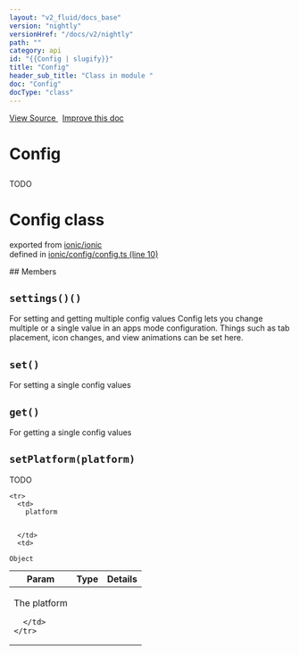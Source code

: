 ```yaml
---
layout: "v2_fluid/docs_base"
version: "nightly"
versionHref: "/docs/v2/nightly"
path: ""
category: api
id: "{{Config | slugify}}"
title: "Config"
header_sub_title: "Class in module "
doc: "Config"
docType: "class"
---
```



<div class="improve-docs">
  <a href='http://github.com/driftyco/ionic2/tree/master/ionic/config/config.ts#L9'>
    View Source
  </a>
  &nbsp;
  <a href='http://github.com/driftyco/ionic2/edit/master/ionic/config/config.ts#L9'>
    Improve this doc
  </a>
</div>




<h1 class="api-title">

  Config



</h1>





<p>TODO</p>


<h1 class="class export">Config <span class="type">class</span></h1>
<p class="module">exported from <a href='undefined'>ionic/ionic</a><br/>
defined in <a href="https://github.com/driftyco/ionic2/tree/master/ionic/config/config.ts#L10-L223">ionic/config/config.ts (line 10)</a>
</p>
## Members

<div id="settings()"></div>
<h2>
  <code>settings()()</code>

</h2>

For setting and getting multiple config values
Config lets you change multiple or a single value in an apps mode configuration. Things such as tab placement, icon changes, and view animations can be set here.









<div id="set"></div>
<h2>
  <code>set()</code>

</h2>

For setting a single config values











<div id="get"></div>
<h2>
  <code>get()</code>

</h2>

For getting a single config values











<div id="setPlatform"></div>
<h2>
  <code>setPlatform(platform)</code>

</h2>

TODO



<table class="table" style="margin:0;">
  <thead>
    <tr>
      <th>Param</th>
      <th>Type</th>
      <th>Details</th>
    </tr>
  </thead>
  <tbody>
    
    <tr>
      <td>
        platform
        
        
      </td>
      <td>
        
  <code>Object</code>
      </td>
      <td>
        <p>The platform</p>

        
      </td>
    </tr>
    
  </tbody>
</table>









